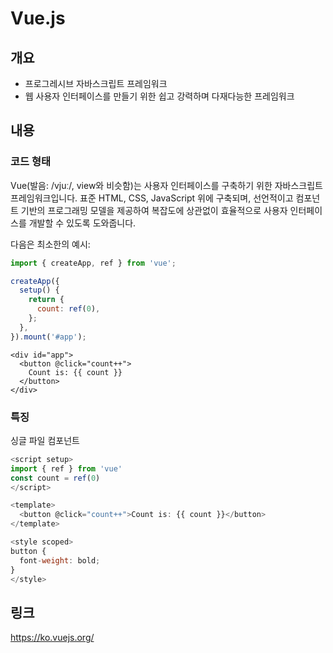 # Vue.js

## 개요

- 프로그레시브 자바스크립트 프레임워크
- 웹 사용자 인터페이스를 만들기 위한 쉽고 강력하며 다재다능한 프레임워크

## 내용

### 코드 형태

Vue(발음: /vjuː/, view와 비슷함)는 사용자 인터페이스를 구축하기 위한 자바스크립트 프레임워크입니다. 표준 HTML, CSS, JavaScript 위에 구축되며, 선언적이고 컴포넌트 기반의 프로그래밍 모델을 제공하여 복잡도에 상관없이 효율적으로 사용자 인터페이스를 개발할 수 있도록 도와줍니다.

다음은 최소한의 예시:

```js
import { createApp, ref } from 'vue';

createApp({
  setup() {
    return {
      count: ref(0),
    };
  },
}).mount('#app');
```

```template
<div id="app">
  <button @click="count++">
    Count is: {{ count }}
  </button>
</div>
```

### 특징

싱글 파일 컴포넌트​

```js
<script setup>
import { ref } from 'vue'
const count = ref(0)
</script>

<template>
  <button @click="count++">Count is: {{ count }}</button>
</template>

<style scoped>
button {
  font-weight: bold;
}
</style>
```

## 링크

https://ko.vuejs.org/
